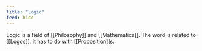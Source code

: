 ```yaml
---
title: "Logic"
feed: hide
---
```


Logic is a field of [[Philosophy]] and [[Mathematics]]. The word is related to [[Logos]]. It has to do with [[Proposition]]s.